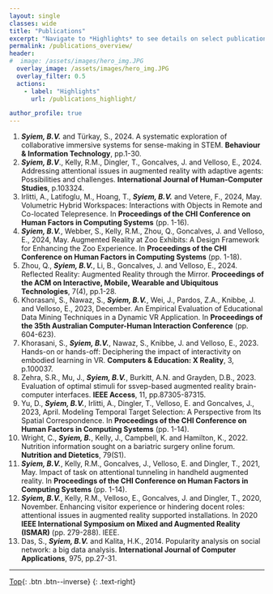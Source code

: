 ```yaml
---
layout: single
classes: wide
title: "Publications"
excerpt: "Navigate to *Highlights* to see details on select publications."
permalink: /publications_overview/
header:
#  image: /assets/images/hero_img.JPG
  overlay_image: /assets/images/hero_img.JPG
  overlay_filter: 0.5
  actions:
    - label: "Highlights"
      url: /publications_highlight/

author_profile: true
---
```


1. ***Syiem, B.V.*** and Türkay, S., 2024. A systematic exploration of collaborative immersive systems for sense-making in STEM. **Behaviour & Information Technology**, pp.1-30.
2. ***Syiem, B.V***., Kelly, R.M., Dingler, T., Goncalves, J. and Velloso, E., 2024. Addressing attentional issues in augmented reality with adaptive agents: Possibilities and challenges. **International Journal of Human-Computer Studies**, p.103324.
3. Irlitti, A., Latifoglu, M., Hoang, T., ***Syiem, B.V.*** and Vetere, F., 2024, May. Volumetric Hybrid Workspaces: Interactions with Objects in Remote and Co-located Telepresence. In **Proceedings of the CHI Conference on Human Factors in Computing Systems** (pp. 1-16).
4. ***Syiem, B.V.***, Webber, S., Kelly, R.M., Zhou, Q., Goncalves, J. and Velloso, E., 2024, May. Augmented Reality at Zoo Exhibits: A Design Framework for Enhancing the Zoo Experience. In **Proceedings of the CHI Conference on Human Factors in Computing Systems** (pp. 1-18).
5. Zhou, Q., ***Syiem, B.V.***, Li, B., Goncalves, J. and Velloso, E., 2024. Reflected Reality: Augmented Reality through the Mirror. **Proceedings of the ACM on Interactive, Mobile, Wearable and Ubiquitous Technologies**, 7(4), pp.1-28.
6. Khorasani, S., Nawaz, S., ***Syiem, B.V.***, Wei, J., Pardos, Z.A., Knibbe, J. and Velloso, E., 2023, December. An Empirical Evaluation of Educational Data Mining Techniques in a Dynamic VR Application. In **Proceedings of the 35th Australian Computer-Human Interaction Conference** (pp. 604-623).
7. Khorasani, S., ***Syiem, B.V.***, Nawaz, S., Knibbe, J. and Velloso, E., 2023. Hands-on or hands-off: Deciphering the impact of interactivity on embodied learning in VR. **Computers & Education: X Reality**, 3, p.100037.
8. Zehra, S.R., Mu, J., ***Syiem, B.V.***, Burkitt, A.N. and Grayden, D.B., 2023. Evaluation of optimal stimuli for ssvep-based augmented reality brain-computer interfaces. **IEEE Access**, 11, pp.87305-87315.
9. Yu, D., ***Syiem, B.V.***, Irlitti, A., Dingler, T., Velloso, E. and Goncalves, J., 2023, April. Modeling Temporal Target Selection: A Perspective from Its Spatial Correspondence. In **Proceedings of the CHI Conference on Human Factors in Computing Systems** (pp. 1-14).
10. Wright, C., ***Syiem, B.***, Kelly, J., Campbell, K. and Hamilton, K., 2022. Nutrition information sought on a bariatric surgery online forum. **Nutrition and Dietetics**, 79(S1).
11. ***Syiem, B.V.***, Kelly, R.M., Goncalves, J., Velloso, E. and Dingler, T., 2021, May. Impact of task on attentional tunneling in handheld augmented reality. In **Proceedings of the CHI Conference on Human Factors in Computing Systems** (pp. 1-14).
12. ***Syiem, B.V.***, Kelly, R.M., Velloso, E., Goncalves, J. and Dingler, T., 2020, November. Enhancing visitor experience or hindering docent roles: attentional issues in augmented reality supported installations. In 2020 **IEEE International Symposium on Mixed and Augmented Reality (ISMAR)** (pp. 279-288). IEEE.
13. Das, S., ***Syiem, B.V.*** and Kalita, H.K., 2014. Popularity analysis on social network: a big data analysis. **International Journal of Computer Applications**, 975, pp.27-31.

---

[Top](#){: .btn .btn--inverse}
{: .text-right}
